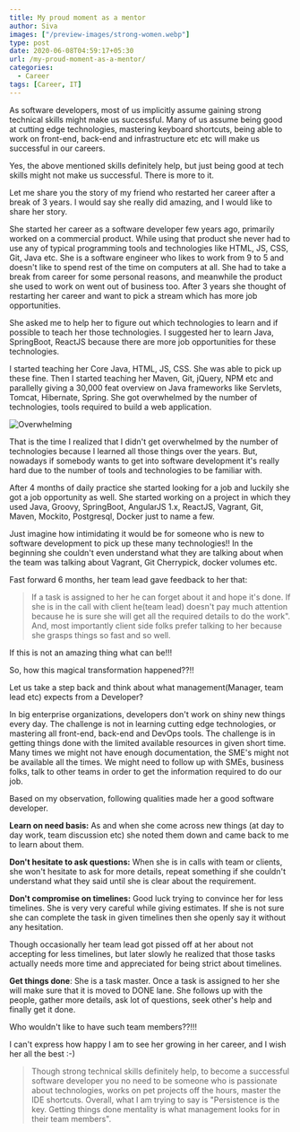 ```yaml
---
title: My proud moment as a mentor
author: Siva
images: ["/preview-images/strong-women.webp"]
type: post
date: 2020-06-08T04:59:17+05:30
url: /my-proud-moment-as-a-mentor/
categories:
  - Career
tags: [Career, IT]
---
```


As software developers, most of us implicitly assume gaining strong technical skills might make us successful.
Many of us assume being good at cutting edge technologies, mastering keyboard shortcuts, being able to work on 
front-end, back-end and infrastructure etc etc will make us successful in our careers.

Yes, the above mentioned skills definitely help, but just being good at tech skills might not make us successful.
There is more to it. 

Let me share you the story of my friend who restarted her career after a break of 3 years.
I would say she really did amazing, and I would like to share her story.

She started her career as a software developer few years ago, primarily worked on a commercial product.
While using that product she never had to use any of typical programming tools and technologies like HTML, JS, CSS, Git, Java etc.
She is a software engineer who likes to work from 9 to 5 and doesn't like to spend rest of the time on computers at all.
She had to take a break from career for some personal reasons, and meanwhile the product she used to work on went out of business too.
After 3 years she thought of restarting her career and want to pick a stream which has more job opportunities.

She asked me to help her to figure out which technologies to learn and if possible to teach her those technologies.
I suggested her to learn Java, SpringBoot, ReactJS because there are more job opportunities for these technologies.

I started teaching her Core Java, HTML, JS, CSS. She was able to pick up these fine.
Then I started teaching her Maven, Git, jQuery, NPM etc and parallelly giving a 30,000 feat overview on Java frameworks like
Servlets, Tomcat, Hibernate, Spring. She got overwhelmed by the number of technologies, tools required to build a web application.

![Overwhelming](/images/overcoming.webp "Overwhelming")

That is the time I realized that I didn't get overwhelmed by the number of technologies because I learned all those things over the years.
But, nowadays if somebody wants to get into software development it's really hard due to the number of tools and technologies to be familiar with.

After 4 months of daily practice she started looking for a job and luckily she got a job opportunity as well.
She started working on a project in which they used Java, Groovy, SpringBoot, AngularJS 1.x, ReactJS, Vagrant, Git, Maven, Mockito,
Postgresql, Docker just to name a few.

Just imagine how intimidating it would be for someone who is new to software development to pick up these many technologies!!
In the beginning she couldn't even understand what they are talking about when the team was talking about Vagrant, Git Cherrypick, docker volumes etc.

Fast forward 6 months, her team lead gave feedback to her that:

> If a task is assigned to her he can forget about it and hope it's done.
If she is in the call with client he(team lead) doesn't pay much attention because he is sure she will get all the required details to do the work".
And, most importantly client side folks prefer talking to her because she grasps things so fast and so well.

If this is not an amazing thing what can be!!!

So, how this magical transformation happened??!!

Let us take a step back and think about what management(Manager, team lead etc) expects from a Developer?

In big enterprise organizations, developers don't work on shiny new things every day.
The challenge is not in learning cutting edge technologies, or mastering all front-end, back-end and DevOps tools.
The challenge is in getting things done with the limited available resources in given short time.
Many times we might not have enough documentation, the SME's might not be available all the times.
We might need to follow up with SMEs, business folks, talk to other teams in order to get the information required to do our job.

Based on my observation, following qualities made her a good software developer.

**Learn on need basis:** As and when she come across new things (at day to day work, team discussion etc) she noted them down and came back to me to learn about them.

**Don't hesitate to ask questions:** When she is in calls with team or clients, 
she won't hesitate to ask for more details, repeat something if she couldn't understand what they said until she is clear about the requirement.

**Don't compromise on timelines:** Good luck trying to convince her for less timelines. She is very very careful while giving estimates.
If she is not sure she can complete the task in given timelines then she openly say it without any hesitation.

Though occasionally her team lead got pissed off at her about not accepting for less timelines, 
but later slowly he realized that those tasks actually needs more time and appreciated for being strict about timelines.

**Get things done**: She is a task master. Once a task is assigned to her she will make sure that it is moved to DONE lane.
She follows up with the people, gather more details, ask lot of questions, seek other's help and finally get it done.

Who wouldn't like to have such team members??!!!

I can't express how happy I am to see her growing in her career, and I wish her all the best :-)

> Though strong technical skills definitely help, to become a successful software developer 
you no need to be someone who is passionate about technologies, works on pet projects off the hours, master the IDE shortcuts.
Overall, what I am trying to say is "Persistence is the key. Getting things done mentality is what management looks for in their team members".

